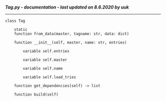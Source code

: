 ***Tag.py - documentation - last updated on 8.6.2020 by uuk***
___

    class Tag

        static
        function from_data(master, tagname: str, data: dict)

        function __init__(self, master, name: str, entries)

            variable self.entries

            variable self.master

            variable self.name

            variable self.load_tries

        function get_dependencies(self) -> list

        function build(self)